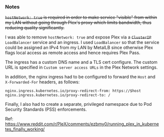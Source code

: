 ### Notes

~~`hostNetwork: true` is required in order to make service "visible" from within my LAN without going through Plex's proxy which limits bandwidth, thus reducing quality significantly.~~

I was able to remove `hostNetwork: true` and expose Plex via a ~~`ClusterIP`~~ `LoadBalancer` service and an ingress. I used `LoadBalancer` so that the service could be assigned an IPv4 from my LAN by MetalLB since otherwise Plex flags local access as remote access and hence requires Plex Pass. 

The ingress has a custom DNS name and a TLS cert configure. The custom URL is specified in `Custom server access URLs` in the Plex Network settings. 

In addition, the nginx ingress had to be configured to forward the `Host` and `X-Forwarded-For` headers, as follows:

```
nginx.ingress.kubernetes.io/proxy-redirect-from: https://$host
nginx.ingress.kubernetes.io/proxy-redirect-to: /
```

Finally, I also had to create a separate, privileged namespace due to Pod Security Standards (PSS) enforcements.

Ref: https://www.reddit.com/r/PleX/comments/ezbmy0/running_plex_in_kubernetes_finally_working/
